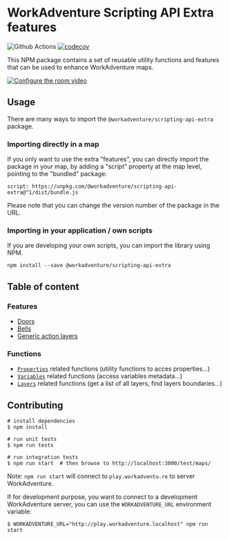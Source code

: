 # WorkAdventure Scripting API Extra features

![Github Actions](https://github.com/workadventure/scripting-api-extra/workflows/Release/badge.svg) [![codecov](https://codecov.io/gh/workadventure/scripting-api-extra/branch/main/graph/badge.svg?token=UCCA6D6JCB)](https://codecov.io/gh/workadventure/scripting-api-extra)

This NPM package contains a set of reusable utility functions and features that can be used to enhance WorkAdventure maps.

[![Configure the room video](https://workadventure-chat-uploads.s3.eu-west-1.amazonaws.com/upload/video/tuto-configure.png)](https://workadventure-chat-uploads.s3.eu-west-1.amazonaws.com/upload/video/tuto-configure.mp4)

## Usage

There are many ways to import the `@workadventure/scripting-api-extra` package.

### Importing directly in a map

If you only want to use the extra "features", you can directly import the package in your map,
by adding a "script" property at the map level, pointing to the "bundled" package:

`script: https://unpkg.com/@workadventure/scripting-api-extra@^1/dist/bundle.js`

Please note that you can change the version number of the package in the URL.

### Importing in your application / own scripts

If you are developing your own scripts, you can import the library using NPM.

```
npm install --save @workadventure/scripting-api-extra
```

## Table of content

### Features

- [Doors](docs/doors.md)
- [Bells](docs/bells.md)
- [Generic action layers](docs/generic-action-layers.md)

### Functions

- [`Properties`](docs/functions-properties.md) related functions (utility functions to acces properties...)
- [`Variables`](docs/functions-variables.md) related functions (access variables metadata...)
- [`Layers`](docs/functions-layers.md) related functions (get a list of all layers, find layers boundaries...)

## Contributing

```console
# install dependencies
$ npm install

# run unit tests
$ npm run tests

# run integration tests
$ npm run start  # then browse to http://localhost:3000/test/maps/
```

Note: `npm run start` will connect to `play.workadventu.re` to server WorkAdventure.

If for development purpose, you want to connect to a development WorkAdventure server, you can use the `WORKADVENTURE_URL` environment variable:

```console
$ WORKADVENTURE_URL="http://play.workadventure.localhost" npm run start
```
